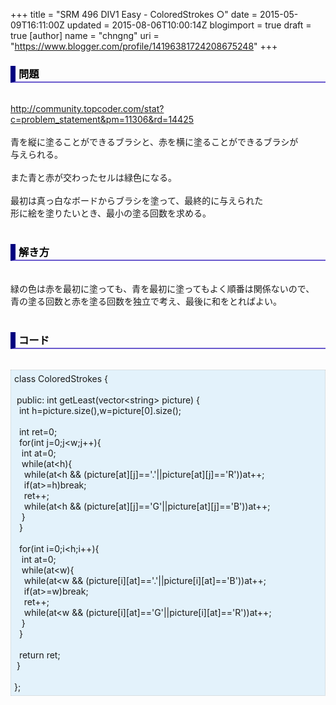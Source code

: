 +++
title = "SRM 496 DIV1 Easy - ColoredStrokes ○"
date = 2015-05-09T16:11:00Z
updated = 2015-08-06T10:00:14Z
blogimport = true
draft = true
[author]
	name = "chngng"
	uri = "https://www.blogger.com/profile/14196381724208675248"
+++

<div dir="ltr" style="text-align: left;" trbidi="on"><h3 style="border-bottom: 2px solid slateblue; border-left: 8px solid navy; color: black; padding: 0px 0px 1px 5px;">問題 </h3><br /><a href="http://community.topcoder.com/stat?c=problem_statement&amp;pm=11306&amp;rd=14425" target="_blank">http://community.topcoder.com/stat?c=problem_statement&amp;pm=11306&amp;rd=14425</a><br /><br />青を縦に塗ることができるブラシと、赤を横に塗ることができるブラシが<br />与えられる。<br /><br />また青と赤が交わったセルは緑色になる。<br /><br />最初は真っ白なボードからブラシを塗って、最終的に与えられた<br />形に絵を塗りたいとき、最小の塗る回数を求める。<br /><br /><h3 style="border-bottom: 2px solid slateblue; border-left: 8px solid navy; color: black; padding: 0px 0px 1px 5px;">解き方 </h3><br />緑の色は赤を最初に塗っても、青を最初に塗ってもよく順番は関係ないので、<br />青の塗る回数と赤を塗る回数を独立で考え、最後に和をとればよい。<br /><br /><h3 style="border-bottom: 2px solid slateblue; border-left: 8px solid navy; color: black; padding: 0px 0px 1px 5px;">コード </h3><br /><div style="background-color: #e3f2fb; border: 1px dotted #CCCCCC; padding: 5px;">class ColoredStrokes {<br /><br /><span class="Apple-tab-span" style="white-space: pre;"> </span>public: int getLeast(vector&lt;string&gt; picture) {<br /><span class="Apple-tab-span" style="white-space: pre;">  </span>int h=picture.size(),w=picture[0].size();<br /><br /><span class="Apple-tab-span" style="white-space: pre;">  </span>int ret=0;<br /><span class="Apple-tab-span" style="white-space: pre;">  </span>for(int j=0;j&lt;w;j++){<br /><span class="Apple-tab-span" style="white-space: pre;">   </span>int at=0;<br /><span class="Apple-tab-span" style="white-space: pre;">   </span>while(at&lt;h){<br /><span class="Apple-tab-span" style="white-space: pre;">    </span>while(at&lt;h &amp;&amp; (picture[at][j]=='.'||picture[at][j]=='R'))at++;<br /><span class="Apple-tab-span" style="white-space: pre;">    </span>if(at&gt;=h)break;<br /><span class="Apple-tab-span" style="white-space: pre;">    </span>ret++;<br /><span class="Apple-tab-span" style="white-space: pre;">    </span>while(at&lt;h &amp;&amp; (picture[at][j]=='G'||picture[at][j]=='B'))at++;<br /><span class="Apple-tab-span" style="white-space: pre;">   </span>}<br /><span class="Apple-tab-span" style="white-space: pre;">  </span>}<br /><br /><span class="Apple-tab-span" style="white-space: pre;">  </span>for(int i=0;i&lt;h;i++){<br /><span class="Apple-tab-span" style="white-space: pre;">   </span>int at=0;<br /><span class="Apple-tab-span" style="white-space: pre;">   </span>while(at&lt;w){<br /><span class="Apple-tab-span" style="white-space: pre;">    </span>while(at&lt;w &amp;&amp; (picture[i][at]=='.'||picture[i][at]=='B'))at++;<br /><span class="Apple-tab-span" style="white-space: pre;">    </span>if(at&gt;=w)break;<br /><span class="Apple-tab-span" style="white-space: pre;">    </span>ret++;<br /><span class="Apple-tab-span" style="white-space: pre;">    </span>while(at&lt;w &amp;&amp; (picture[i][at]=='G'||picture[i][at]=='R'))at++;<br /><span class="Apple-tab-span" style="white-space: pre;">   </span>}<br /><span class="Apple-tab-span" style="white-space: pre;">  </span>}<br /><br /><span class="Apple-tab-span" style="white-space: pre;">  </span>return ret;<br /><span class="Apple-tab-span" style="white-space: pre;"> </span>}<br /><br />};</div></div>
